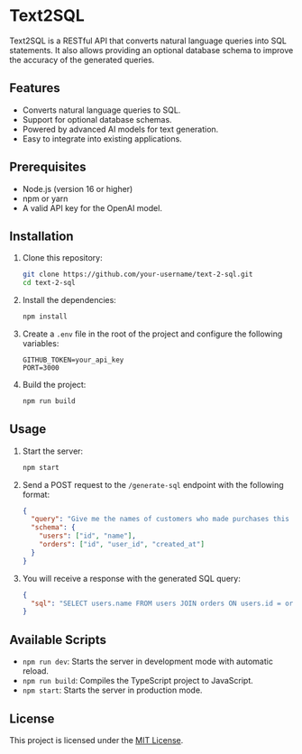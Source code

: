 # Text2SQL

Text2SQL is a RESTful API that converts natural language queries into SQL statements. It also allows providing an optional database schema to improve the accuracy of the generated queries.

## Features

- Converts natural language queries to SQL.
- Support for optional database schemas.
- Powered by advanced AI models for text generation.
- Easy to integrate into existing applications.

## Prerequisites

- Node.js (version 16 or higher)
- npm or yarn
- A valid API key for the OpenAI model.

## Installation

1. Clone this repository:
   ```bash
   git clone https://github.com/your-username/text-2-sql.git
   cd text-2-sql
   ```

2. Install the dependencies:
   ```bash
   npm install
   ```

3. Create a `.env` file in the root of the project and configure the following variables:
   ```
   GITHUB_TOKEN=your_api_key
   PORT=3000
   ```

4. Build the project:
   ```bash
   npm run build
   ```

## Usage

1. Start the server:
   ```bash
   npm start
   ```

2. Send a POST request to the `/generate-sql` endpoint with the following format:
   ```json
   {
     "query": "Give me the names of customers who made purchases this month.",
     "schema": {
       "users": ["id", "name"],
       "orders": ["id", "user_id", "created_at"]
     }
   }
   ```

3. You will receive a response with the generated SQL query:
   ```json
   {
     "sql": "SELECT users.name FROM users JOIN orders ON users.id = orders.user_id WHERE orders.created_at >= DATE_TRUNC('month', CURRENT_DATE);"
   }
   ```

## Available Scripts

- `npm run dev`: Starts the server in development mode with automatic reload.
- `npm run build`: Compiles the TypeScript project to JavaScript.
- `npm start`: Starts the server in production mode.


## License

This project is licensed under the [MIT License](./LICENSE).
